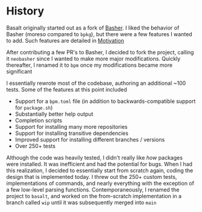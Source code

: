 # History

Basalt originally started out as a fork of [Basher](https://github.com/basherpm/basher). I liked the behavior of Basher (moreso compared to `bpkg`), but there were a few features I wanted to add. Such features are detailed in [Motivation](./docs/internals/motivation.md)

After contributing a few PR's to Basher, I decided to fork the project, calling it `neobasher` since I wanted to make more major modifications. Quickly thereafter, I renamed it to `bpm` once my modifications became more significant

I essentially rewrote most of the codebase, authoring an additional ~100 tests. Some of the features at this point included

- Support for a `bpm.toml` file (in addition to backwards-compatible support for `package.sh`)
- Substantially better help output
- Completion scripts
- Support for installing many more repositories
- Support for installing transitive dependencies
- Improved support for installing different branches / versions
- Over 250+ tests

Although the code was heavily tested, I didn't really like _how_ packages were installed. It was inefficient and had the potential for bugs. When I had this realization, I decided to essentially start from scratch again, coding the design that is implemented today. I threw out the 250+ custom tests, implementations of commands, and nearly everything with the exception of a few low-level parsing functions. Contemporaneously, I renamed the project to `basalt`, and worked on the from-scratch implementation in a branch called `wip` until it was subsequently merged into `main`

